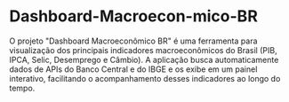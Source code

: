 # Dashboard-Macroecon-mico-BR
O projeto "Dashboard Macroeconômico BR" é uma ferramenta para visualização dos principais indicadores macroeconômicos do Brasil (PIB, IPCA, Selic, Desemprego e Câmbio). A aplicação busca automaticamente dados de APIs do Banco Central e do IBGE e os exibe em um painel interativo, facilitando o acompanhamento desses indicadores ao longo do tempo.
